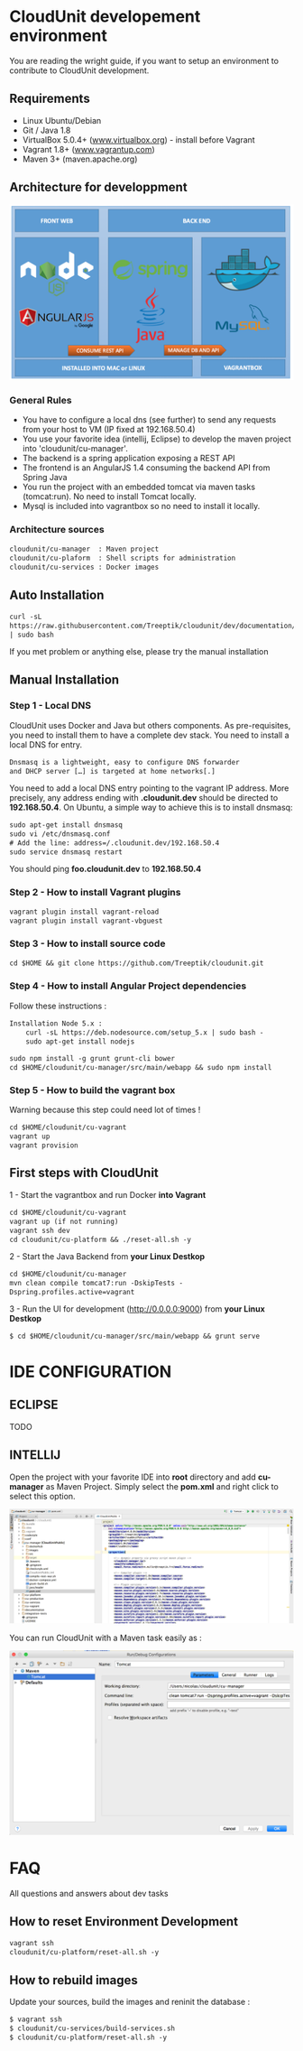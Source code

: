
# CloudUnit developement environment

You are reading the wright guide, if you want to setup an environment to contribute to CloudUnit development.

## Requirements

* Linux Ubuntu/Debian
* Git / Java 1.8
* VirtualBox 5.0.4+ (www.virtualbox.org) - install before Vagrant
* Vagrant 1.8+ (www.vagrantup.com)
* Maven 3+ (maven.apache.org)

## Architecture for developpment

![Architecture Dev](img/plateforme-dev.png "Architecture Development")    

### General Rules

* You have to configure a local dns (see further) to send any requests from your host to VM (IP fixed at 192.168.50.4) 
* You use your favorite idea (intellij, Eclipse) to develop the maven project into 'cloudunit/cu-manager'.
* The backend is a spring application exposing a REST API
* The frontend is an AngularJS 1.4 consuming the backend API from Spring Java
* You run the project with an embedded tomcat via maven tasks (tomcat:run). No need to install Tomcat locally.
* Mysql is included into vagrantbox so no need to install it locally.

### Architecture sources

```
cloudunit/cu-manager  : Maven project 
cloudunit/cu-plaform  : Shell scripts for administration 
cloudunit/cu-services : Docker images
```

## Auto Installation

```
curl -sL https://raw.githubusercontent.com/Treeptik/cloudunit/dev/documentation/scripts/ubuntu.sh | sudo bash
```

If you met problem or anything else, please try the manual installation

## Manual Installation 

### Step 1 - Local DNS

CloudUnit uses Docker and Java but others components. As pre-requisites, you need to install them to have a complete dev stack. You need to install a local DNS for entry.
```
Dnsmasq is a lightweight, easy to configure DNS forwarder 
and DHCP server […] is targeted at home networks[.]
```
You need to add a local DNS entry pointing to the vagrant IP address.
More precisely, any address ending with **.cloudunit.dev** should be directed to **192.168.50.4**. 
On Ubuntu, a simple way to achieve this is to install dnsmasq:
```
sudo apt-get install dnsmasq
sudo vi /etc/dnsmasq.conf
# Add the line: address=/.cloudunit.dev/192.168.50.4                      
sudo service dnsmasq restart
```

You should ping **foo.cloudunit.dev** to **192.168.50.4**

### Step 2 - How to install Vagrant plugins
```
vagrant plugin install vagrant-reload
vagrant plugin install vagrant-vbguest
```

### Step 3 - How to install source code

```
cd $HOME && git clone https://github.com/Treeptik/cloudunit.git
```

### Step 4 - How to install Angular Project dependencies 

Follow these instructions :
```
Installation Node 5.x :
    curl -sL https://deb.nodesource.com/setup_5.x | sudo bash -
    sudo apt-get install nodejs
```

```
sudo npm install -g grunt grunt-cli bower 
cd $HOME/cloudunit/cu-manager/src/main/webapp && sudo npm install
```

### Step 5 - How to build the vagrant box

Warning because this step could need lot of times !

```
cd $HOME/cloudunit/cu-vagrant 
vagrant up
vagrant provision 
```

## First steps with CloudUnit

1 - Start the vagrantbox and run Docker **into Vagrant**

```
cd $HOME/cloudunit/cu-vagrant 
vagrant up (if not running)
vagrant ssh dev
cd cloudunit/cu-platform && ./reset-all.sh -y
```

2 - Start the Java Backend from **your Linux Destkop**

```
cd $HOME/cloudunit/cu-manager
mvn clean compile tomcat7:run -DskipTests -Dspring.profiles.active=vagrant
```

3 - Run the UI for development (http://0.0.0.0:9000) from **your Linux Destkop**

```
$ cd $HOME/cloudunit/cu-manager/src/main/webapp && grunt serve
```

# IDE CONFIGURATION

## ECLIPSE 

TODO

## INTELLIJ

Open the project with your favorite IDE into **root** directory and add **cu-manager** as Maven Project.
Simply select the **pom.xml** and right click to select this option.


![Architecture Dev](img/intellij_root.png "Architecture Development")



You can run CloudUnit with a Maven task easily as :
    
![Architecture Dev](img/intellij_conf.png "Architecture Development")


# FAQ

All questions and answers about dev tasks

## How to reset Environment Development

```
vagrant ssh
cloudunit/cu-platform/reset-all.sh -y
```

## How to rebuild images

Update your sources, build the images and reninit the database :

```
$ vagrant ssh 
$ cloudunit/cu-services/build-services.sh
$ cloudunit/cu-platform/reset-all.sh -y
```





